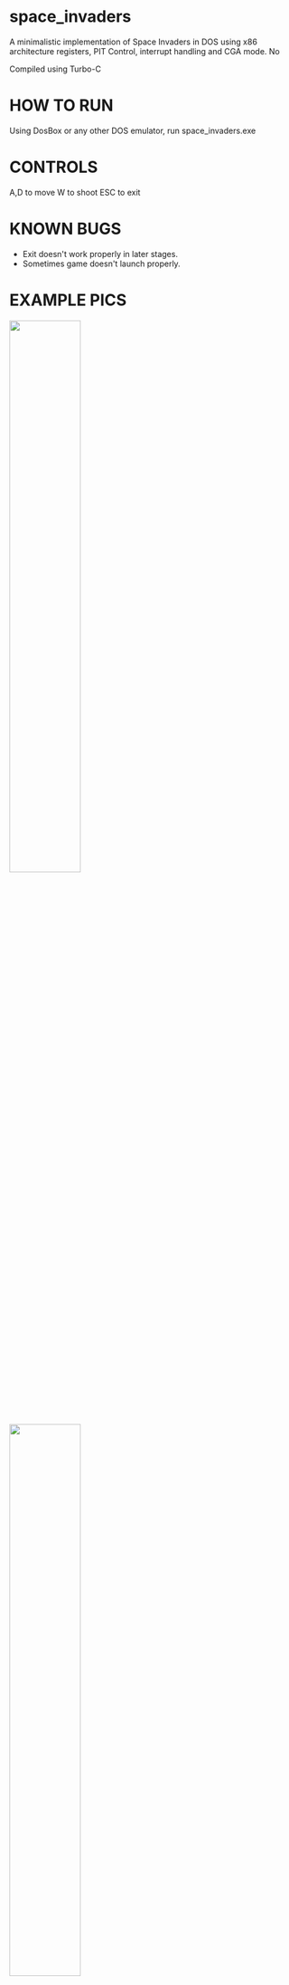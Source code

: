 # space_invaders
A minimalistic implementation of Space Invaders in DOS using x86 architecture registers, PIT Control, interrupt handling and CGA mode.
No 

Compiled using Turbo-C

# HOW TO RUN
Using DosBox or any other DOS emulator, run space_invaders.exe

# CONTROLS 
A,D to move
W to shoot
ESC to exit

# KNOWN BUGS
- Exit doesn't work properly in later stages.
- Sometimes game doesn't launch properly.

# EXAMPLE PICS
<img src="https://github.com/GoodMoodMan/space_invaders/assets/86624574/3b3d918a-4b72-4416-b214-5d156855f59c.png" width=50% height=50%>
<img src="https://github.com/GoodMoodMan/space_invaders/assets/86624574/2afc118c-06ca-4c80-8c4e-c55175e0894f.png" width=50% height=50%>
<img src="https://github.com/GoodMoodMan/space_invaders/assets/86624574/bcd9d545-cbf9-44c2-9f58-a30402fcced0.png" width=50% height=50%>
<img src="https://github.com/GoodMoodMan/space_invaders/assets/86624574/a7f7b8d2-974c-4ccf-913b-18f38befae96.png" width=50% height=50%>
<img src="https://github.com/GoodMoodMan/space_invaders/assets/86624574/2736df69-30dc-466b-9115-0b63f4bb58410.png" width=50% height=50%>

